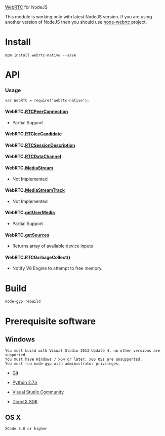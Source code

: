 [WebRTC](http://en.wikipedia.org/wiki/WebRTC) for NodeJS

This module is working only with latest NodeJS version. 
If you are using another version of NodeJS then you should use [node-webrtc](https://github.com/js-platform/node-webrtc) project.

# Install

````
npm install webrtc-native --save
````

# API
### Usage

````
var WebRTC = require('webrtc-native');
````

#### WebRTC.[RTCPeerConnection](https://developer.mozilla.org/en-US/docs/Web/API/RTCPeerConnection)

- Partial Support

#### WebRTC.[RTCIceCandidate](https://developer.mozilla.org/en-US/docs/Web/API/RTCPeerConnectionIceEvent)

#### WebRTC.[RTCSessionDescription](https://developer.mozilla.org/en-US/docs/Web/API/RTCSessionDescription)

#### WebRTC.[RTCDataChannel](https://developer.mozilla.org/en-US/docs/Web/API/RTCDataChannel)

#### WebRTC.[MediaStream](https://developer.mozilla.org/en-US/docs/Web/API/MediaStream)

- Not Implemented

#### WebRTC.[MediaStreamTrack](https://developer.mozilla.org/en-US/docs/Web/API/MediaStreamTrack)

- Not Implemented

#### WebRTC.[getUserMedia](https://developer.mozilla.org/en-US/docs/Web/API/Navigator/getUserMedia)

- Partial Support

#### WebRTC.[getSources](http://simpl.info/getusermedia/sources/index.html)

- Returns array of available device inputs

#### WebRTC.RTCGarbageCollect()

- Notify V8 Engine to attempt to free memory.

# Build

````
node-gyp rebuild
````

# Prerequisite software
## Windows

````
You must build with Visual Studio 2013 Update 4, no other versions are supported.
You must have Windows 7 x64 or later. x86 OSs are unsupported.
You must run node-gyp with administrator privileges.
````
- [Git](http://git-scm.com/)

- [Python 2.7.x](https://www.python.org/downloads/)

- [Visual Studio Community](https://www.visualstudio.com/products/visual-studio-community-vs)

- [DirectX SDK](https://www.microsoft.com/en-us/download/details.aspx?id=6812)

## OS X
````
XCode 3.0 or higher
````
